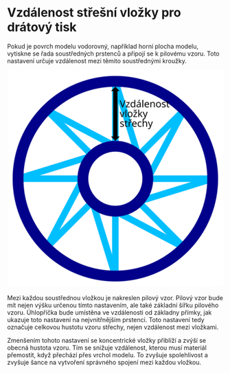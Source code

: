 Vzdálenost střešní vložky pro drátový tisk
====
Pokud je povrch modelu vodorovný, například horní plocha modelu, vytiskne se řada soustředných prstenců a připojí se k pilovému vzoru. Toto nastavení určuje vzdálenost mezi těmito soustřednými kroužky.

![Pohled shora na drátový rám s označenou vložkou](../images/wireframe_roof_inset_cs.svg)

Mezi každou soustřednou vložkou je nakreslen pilový vzor. Pilový vzor bude mít nejen výšku určenou tímto nastavením, ale také základní šířku pilového vzoru. Úhlopříčka bude umístěna ve vzdálenosti od základny přímky, jak ukazuje toto nastavení na nejvnitřnějším prstenci. Toto nastavení tedy označuje celkovou hustotu vzoru střechy, nejen vzdálenost mezi vložkami.

Zmenšením tohoto nastavení se koncentrické vložky přiblíží a zvýší se obecná hustota vzoru. Tím se snižuje vzdálenost, kterou musí materiál přemostit, když přechází přes vrchol modelu. To zvyšuje spolehlivost a zvyšuje šance na vytvoření správného spojení mezi každou vložkou.

